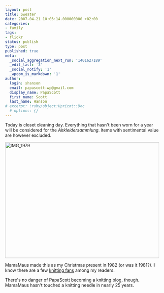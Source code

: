 ```yaml
---
layout: post
title: Sweater
date: 2007-04-21 10:03:14.000000000 +02:00
categories:
- family
tags:
- flickr
status: publish
type: post
published: true
meta:
  _social_aggregation_next_run: '1401627189'
  _edit_last: '3'
  _social_notify: '1'
  _wpcom_is_markdown: '1'
author:
  login: shanson
  email: papascott-wp@gmail.com
  display_name: PapaScott
  first_name: Scott
  last_name: Hanson
# excerpt: !ruby/object:Hpricot::Doc
  # options: {}
---
```

<p>Today is closet cleaning day. Everything that hasn't been worn for a year will be considered for the <em>Altkleidersammlung</em>. Items with sentimental value are however excluded.</p>
<p><a href="http://www.flickr.com/photos/papascott/466863000/" title="Photo Sharing"><img src="https://farm1.static.flickr.com/211/466863000_ca98d1236a.jpg" width="500" height="375" alt="IMG_1979" /></a></p>
<p>MamaMaus made this as my Christmas present in 1982 (or was it 1981?). I know there are a few <a href="http://sibylle.blogg.de/">knitting fans</a> among my readers.</p>
<p>There's no danger of PapaScott becoming a knitting blog, though. MamaMaus hasn't touched a knitting needle in nearly 25 years.</p>
